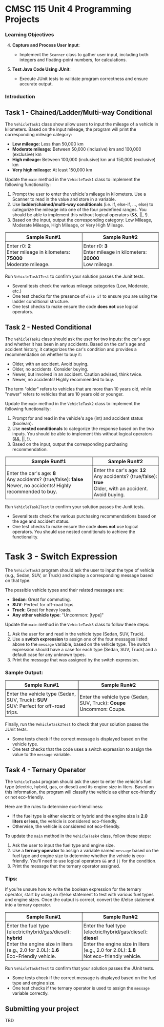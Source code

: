 # CMSC 115 Unit 4 Programming Projects

### Learning Objectives

4. **Capture and Process User Input**:

   - Implement the `Scanner` class to gather user input, including both integers
     and floating-point numbers, for calculations.

5. **Test Java Code Using JUnit**:
   - Execute JUnit tests to validate program correctness and ensure accurate
     output.

### Introduction

## Task 1 - Chained/Ladder/Multi-way Conditional

The `VehicleTask1` class show allow users to input the mileage of a vehicle in
kilometers. Based on the input mileage, the program will print the corresponding
mileage category:

- **Low mileage:** Less than 50,000 km
- **Moderate mileage:** Between 50,000 (inclusive) km and 100,000 (exclusive) km
- **High mileage:** Between 100,000 (inclusive) km and 150,000 (exclusive) km
- **Very high mileage:** At least 150,000 km

Update the `main` method in the `VehicleTask1` class to implement the following
functionality:

1. Prompt the user to enter the vehicle's mileage in kilometers. Use a Scanner
   to read in the value and store in a variable.
2. Use **ladder/chained/multi-way conditionals** (i.e. if, else-if, ..., else)
   to categorize the mileage into one of the four predefined ranges. You should
   be able to implement this without logical operators (&&, ||, !).
3. Based on the input, output the corresponding category: Low Mileage, Moderate
   Mileage, High Mileage, or Very High Mileage.

<table>
<tr>
<th>Sample Run#1</th>
<th>Sample Run#2</th>
</tr>
<tr>
<td>Enter r0: <b>2</b><br>
Enter mileage in kilometers: <b>75000</b><br>
Moderate mileage.
</td>
<td>Enter r0: <b>3</b><br>
Enter mileage in kilometers: <b>20000</b><br>
Low mileage.
</td>

</tr>
</table>

Run `VehicleTask1Test` to confirm your solution passes the Junit tests.

- Several tests check the various mileage categories (Low, Moderate, etc.)
- One test checks for the presence of `else if` to ensure you are using the
  ladder conditional structure.
- One test checks to make ensure the code **does not** use logical operators.

## Task 2 - Nested Conditional

The `VehicleTask2` class should ask the user for two inputs: the car's age and
whether it has been in any accidents. Based on the car's age and accident
history, it categorizes the car's condition and provides a recommendation on
whether to buy it:

- Older, with an accident. Avoid buying.
- Older, no accidents. Consider buying.
- Newer, but involved in an accident. Caution advised, think twice.
- Newer, no accidents! Highly recommended to buy.

The term "older" refers to vehicles that are more than 10 years old, while
"newer" refers to vehicles that are 10 years old or younger.

Update the `main` method in the `VehicleTask2` class to implement the following
functionality:

1. Prompt for and read in the vehicle's age (int) and accident status (boolean).
2. Use **nested conditionals** to categorize the response based on the two
   inputs. You should be able to implement this without logical operators (&&,
   ||, !).
3. Based on the input, output the corresponding purchasing recommendation.

<table>
<tr>
<th>Sample Run#1</th>
<th>Sample Run#2</th>
</tr>
<tr>
<td>Enter the car's age: <b>8</b><br>
Any accidents? (true/false): <b>false</b><br>
Newer, no accidents! Highly recommended to buy.
</td>
<td>Enter the car's age: <b>12</b><br>
Any accidents? (true/false): <b>true</b><br>
Older, with an accident. Avoid buying.
</td>

</tr>
</table>

Run `VehicleTask2Test` to confirm your solution passes the Junit tests.

- Several tests check the various purchasing recommendations based on the age
  and accident status.
- One test checks to make ensure the code **does not** use logical operators.
  You should use nested conditionals to achieve the functionality.

# Task 3 - Switch Expression

The `VehicleTask3` program should ask the user to input the type of vehicle
(e.g., Sedan, SUV, or Truck) and display a corresponding message based on that
type.

The possible vehicle types and their related messages are:

- **Sedan**: Great for commuting.
- **SUV**: Perfect for off-road trips.
- **Truck**: Great for heavy loads.
- **Any other vehicle type**: "Uncommon: [type]"

Update the `main` method in the `VehicleTask3` class to follow these steps:

1. Ask the user for and read in the vehicle type (Sedan, SUV, Truck).
2. Use a **switch expression** to assign one of the four messages listed above
   to the `message` variable, based on the vehicle type. The switch expression
   should have a case for each type (Sedan, SUV, Truck) and a default case for
   any unknown types.
3. Print the message that was assigned by the switch expression.

### Sample Output:

| **Sample Run#1**                                                                          | **Sample Run#2**                                                            |
| ----------------------------------------------------------------------------------------- | --------------------------------------------------------------------------- |
| Enter the vehicle type (Sedan, SUV, Truck): **SUV** <br> SUV: Perfect for off-road trips. | Enter the vehicle type (Sedan, SUV, Truck): **Coupe** <br> Uncommon: Coupe. |

Finally, run the `VehicleTask3Test` to check that your solution passes the JUnit
tests.

- Some tests check if the correct message is displayed based on the vehicle
  type.
- One test checks that the code uses a switch expression to assign the value to
  the `message` variable.

## Task 4 - Ternary Operator

The `VehicleTask4` program should ask the user to enter the vehicle's fuel type
(electric, hybrid, gas, or diesel) and its engine size in liters. Based on this
information, the program will classify the vehicle as either eco-friendly or not
eco-friendly.

Here are the rules to determine eco-friendliness:

- If the fuel type is either electric or hybrid and the engine size is **2.0
  liters or less**, the vehicle is considered eco-friendly.
- Otherwise, the vehicle is considered not eco-friendly.

To update the `main` method in the `VehicleTask4` class, follow these steps:

1. Ask the user to input the fuel type and engine size.
2. Use a **ternary operator** to assign a variable named `message` based on the
   fuel type and engine size to determine whether the vehicle is eco-friendly.
   You'll need to use logical operators `&&` and `||` for the condition.
3. Print the message that the ternary operator assigned.

### Tips:

If you're unsure how to write the boolean expression for the ternary operator,
start by using an if/else statement to test with various fuel types and engine
sizes. Once the output is correct, convert the if/else statement into a ternary
operator.

| **Sample Run#1**                                                                                                                                           | **Sample Run#2**                                                                                                                                               |
| ---------------------------------------------------------------------------------------------------------------------------------------------------------- | -------------------------------------------------------------------------------------------------------------------------------------------------------------- |
| Enter the fuel type (electric/hybrid/gas/diesel): **hybrid** <br> Enter the engine size in liters (e.g., 2.0 for 2.0L): **1.6** <br> Eco-Friendly vehicle. | Enter the fuel type (electric/hybrid/gas/diesel): **diesel** <br> Enter the engine size in liters (e.g., 2.0 for 2.0L): **1.8** <br> Not eco-friendly vehicle. |

Run `VehicleTask4Test` to confirm that your solution passes the JUnit tests.

- Some tests check if the correct message is displayed based on the fuel type
  and engine size.
- One test checks if the ternary operator is used to assign the `message`
  variable correctly.

## Submitting your project

TBD

<style>
 th, td {
  border: 1px solid black;
  padding: 4px;
  border-collapse: collapse;
  
  }
</style>
